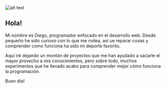 ![alt text](https://64.media.tumblr.com/dd35d8033e45129721b41590438d254b/edbf4cb04b19bfa8-54/s400x600/b0be76f1c9b8a37a9926482ef0b6a0f716fdb24c.gifv)

## Hola!

Mi nombre es Diego, programador enfocado en el desarrollo web. Desde pequeño he sido curioso con lo que me rodea, asi ue reparar cosas y comprender como funciona ha sido mi deporte favorito.

Aquí iré dejando un montón de proyectos que me han ayudado a sacarle el mayor provecho a mis conocimientos, pero sobre todo, muchos experimentos que he llevado acabo para comprender mejor cómo funciona la programación.

Buen día! 
